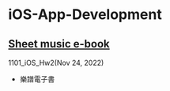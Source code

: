 # iOS-App-Development

## [Sheet music e-book](https://medium.com/海大-ios-app-程式設計/電子書-cbcf2090b4a5)
1101_iOS_Hw2(Nov 24, 2022)
- 樂譜電子書
